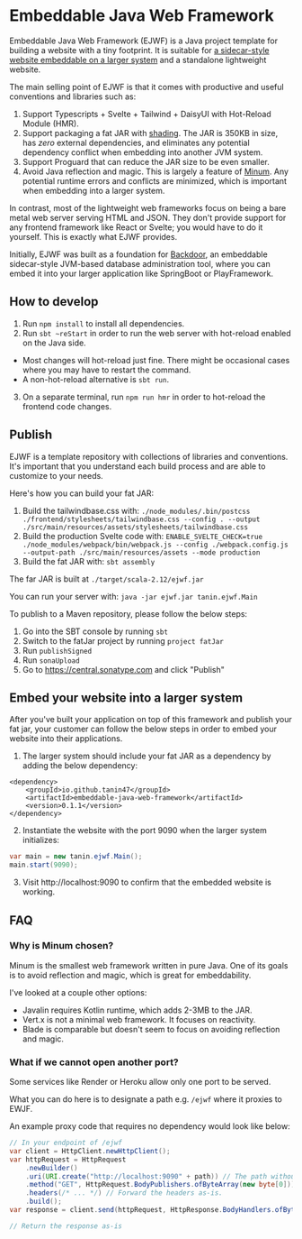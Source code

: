 Embeddable Java Web Framework
==============================

Embeddable Java Web Framework (EJWF) is a Java project template for building a website with a tiny footprint. 
It is suitable for <ins>a sidecar-style website embeddable on a larger system</ins> and a standalone lightweight website.

The main selling point of EJWF is that it comes with productive and useful conventions and libraries such as:

1. Support Typescripts + Svelte + Tailwind + DaisyUI with Hot-Reload Module (HMR).
2. Support packaging a fat JAR with [shading](https://stackoverflow.com/questions/13620281/what-is-the-maven-shade-plugin-used-for-and-why-would-you-want-to-relocate-java). 
   The JAR is 350KB in size, has *zero* external dependencies, and eliminates any potential dependency conflict when embedding into another JVM system.
3. Support Proguard that can reduce the JAR size to be even smaller.
4. Avoid Java reflection and magic. This is largely a feature of [Minum](https://github.com/byronka/minum). Any potential runtime errors and conflicts are minimized, which is important when embedding into a larger system.

In contrast, most of the lightweight web frameworks focus on being a bare metal web server serving HTML and JSON. 
They don't provide support for any frontend framework like React or Svelte; you would have to do it yourself. This is exactly what EJWF provides.

Initially, EJWF was built as a foundation for [Backdoor](https://github.com/tanin47/backdoor), an embeddable sidecar-style JVM-based database administration tool, where
you can embed it into your larger application like SpringBoot or PlayFramework.

How to develop
---------------

1. Run `npm install` to install all dependencies.
2. Run `sbt ~reStart` in order to run the web server with hot-reload enabled on the Java side.
  * Most changes will hot-reload just fine. There might be occasional cases where you may have to restart the command.
  * A non-hot-reload alternative is `sbt run`.
3. On a separate terminal, run `npm run hmr` in order to hot-reload the frontend code changes.


Publish
--------

EJWF is a template repository with collections of libraries and conventions. It's important that you understand
each build process and are able to customize to your needs.

Here's how you can build your fat JAR:

1. Build the tailwindbase.css with: `./node_modules/.bin/postcss ./frontend/stylesheets/tailwindbase.css --config . --output ./src/main/resources/assets/stylesheets/tailwindbase.css`
2. Build the production Svelte code with: `ENABLE_SVELTE_CHECK=true ./node_modules/webpack/bin/webpack.js --config ./webpack.config.js --output-path ./src/main/resources/assets --mode production`
3. Build the fat JAR with: `sbt assembly`

The far JAR is built at `./target/scala-2.12/ejwf.jar`

You can run your server with: `java -jar ejwf.jar tanin.ejwf.Main`

To publish to a Maven repository, please follow the below steps:

1. Go into the SBT console by running `sbt`
2. Switch to the fatJar project by running `project fatJar`
3. Run `publishSigned`
4. Run `sonaUpload`
5. Go to https://central.sonatype.com and click "Publish"

Embed your website into a larger system
----------------------------------------

After you've built your application on top of this framework and publish your fat jar,
your customer can follow the below steps in order to embed your website into their applications.

1. The larger system should include your fat JAR as a dependency by adding the below dependency:

```
<dependency>
    <groupId>io.github.tanin47</groupId>
    <artifactId>embeddable-java-web-framework</artifactId>
    <version>0.1.1</version>
</dependency>
```


2. Instantiate the website with the port 9090 when the larger system initializes:

```java
var main = new tanin.ejwf.Main();
main.start(9090);
```

3. Visit http://localhost:9090 to confirm that the embedded website is working.

FAQ
-----

### Why is Minum chosen? 

Minum is the smallest web framework written in pure Java. One of its goals is to avoid reflection and magic, which is great for embeddability.

I've looked at a couple other options:

* Javalin requires Kotlin runtime, which adds 2-3MB to the JAR.
* Vert.x is not a minimal web framework. It focuses on reactivity.
* Blade is comparable but doesn't seem to focus on avoiding reflection and magic.

### What if we cannot open another port?

Some services like Render or Heroku allow only one port to be served.

What you can do here is to designate a path e.g. `/ejwf` where it proxies to EWJF.

An example proxy code that requires no dependency would look like below:

```java
// In your endpoint of /ejwf
var client = HttpClient.newHttpClient();
var httpRequest = HttpRequest
    .newBuilder()
    .uri(URI.create("http://localhost:9090" + path)) // The path without /ejwf
    .method("GET", HttpRequest.BodyPublishers.ofByteArray(new byte[0])) // Set the method and body in bytes
    .headers(/* ... */) // Forward the headers as-is.    
    .build();
var response = client.send(httpRequest, HttpResponse.BodyHandlers.ofByteArray());

// Return the response as-is
```
